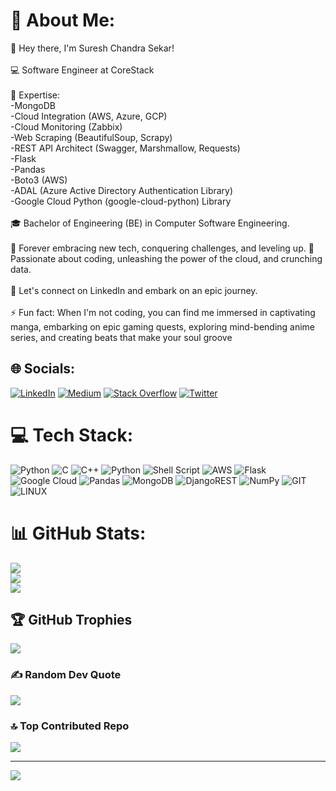# 💫 About Me:
👋 Hey there, I'm Suresh Chandra Sekar!<br><br>💻 Software Engineer at CoreStack<br><br>🔧 Expertise:<br>-MongoDB<br>-Cloud Integration (AWS, Azure, GCP)<br>-Cloud Monitoring (Zabbix)<br>-Web Scraping (BeautifulSoup, Scrapy)<br>-REST API Architect (Swagger, Marshmallow, Requests)<br>-Flask<br>-Pandas<br>-Boto3 (AWS)<br>-ADAL (Azure Active Directory Authentication Library)<br>-Google Cloud Python (google-cloud-python) Library<br><br>🎓 Bachelor of Engineering (BE) in Computer Software Engineering.<br><br>🌱 Forever embracing new tech, conquering challenges, and leveling up. 🚀 Passionate about coding, unleashing the power of the cloud, and crunching data.<br><br>💼 Let's connect on LinkedIn and embark on an epic journey.<br><br>⚡ Fun fact: When I'm not coding, you can find me immersed in captivating manga, embarking on epic gaming quests, exploring mind-bending anime series, and creating beats that make your soul groove


## 🌐 Socials:
[![LinkedIn](https://img.shields.io/badge/LinkedIn-%230077B5.svg?logo=linkedin&logoColor=white)](https://linkedin.com/in/sureshchandrasekar) [![Medium](https://img.shields.io/badge/Medium-12100E?logo=medium&logoColor=white)](https://medium.com/@https://medium.com/@sureshchandrasekar) [![Stack Overflow](https://img.shields.io/badge/-Stackoverflow-FE7A16?logo=stack-overflow&logoColor=white)](https://stackoverflow.com/users/https://stackoverflow.com/users/8455147/suresh-chandra-sekar) [![Twitter](https://img.shields.io/badge/Twitter-%231DA1F2.svg?logo=Twitter&logoColor=white)](https://twitter.com/ChennaiProgramr) 

# 💻 Tech Stack:
![Python](https://img.shields.io/badge/python-3670A0?style=for-the-badge&logo=python&logoColor=ffdd54) ![C](https://img.shields.io/badge/c-%2300599C.svg?style=for-the-badge&logo=c&logoColor=white) ![C++](https://img.shields.io/badge/c++-%2300599C.svg?style=for-the-badge&logo=c%2B%2B&logoColor=white) ![Python](https://img.shields.io/badge/python-3670A0?style=for-the-badge&logo=python&logoColor=ffdd54) ![Shell Script](https://img.shields.io/badge/shell_script-%23121011.svg?style=for-the-badge&logo=gnu-bash&logoColor=white) ![AWS](https://img.shields.io/badge/AWS-%23FF9900.svg?style=for-the-badge&logo=amazon-aws&logoColor=white) ![Flask](https://img.shields.io/badge/flask-%23000.svg?style=for-the-badge&logo=flask&logoColor=white) ![Google Cloud](https://img.shields.io/badge/Google%20Cloud-%234285F4.svg?style=for-the-badge&logo=google-cloud&logoColor=white) ![Pandas](https://img.shields.io/badge/pandas-%23150458.svg?style=for-the-badge&logo=pandas&logoColor=white) ![MongoDB](https://img.shields.io/badge/MongoDB-%234ea94b.svg?style=for-the-badge&logo=mongodb&logoColor=white) ![DjangoREST](https://img.shields.io/badge/DJANGO-REST-ff1709?style=for-the-badge&logo=django&logoColor=white&color=ff1709&labelColor=gray) ![NumPy](https://img.shields.io/badge/numpy-%23013243.svg?style=for-the-badge&logo=numpy&logoColor=white) ![GIT](https://img.shields.io/badge/Git-fc6d26?style=for-the-badge&logo=git&logoColor=white) ![LINUX](https://img.shields.io/badge/Linux-FCC624?style=for-the-badge&logo=linux&logoColor=black)
# 📊 GitHub Stats:
![](https://github-readme-stats.vercel.app/api?username=sureshchandras3kar&theme=monokai&hide_border=false&include_all_commits=true&count_private=true)<br/>
![](https://github-readme-streak-stats.herokuapp.com/?user=sureshchandras3kar&theme=monokai&hide_border=false)<br/>
![](https://github-readme-stats.vercel.app/api/top-langs/?username=sureshchandras3kar&theme=monokai&hide_border=false&include_all_commits=true&count_private=true&layout=compact)

## 🏆 GitHub Trophies
![](https://github-profile-trophy.vercel.app/?username=sureshchandras3kar&theme=dark&no-frame=false&no-bg=false&margin-w=4)

### ✍️ Random Dev Quote
![](https://quotes-github-readme.vercel.app/api?type=horizontal&theme=radical)

### 🔝 Top Contributed Repo
![](https://github-contributor-stats.vercel.app/api?username=sureshchandras3kar&limit=5&theme=onedark&combine_all_yearly_contributions=true)

---
[![](https://visitcount.itsvg.in/api?id=sureshchandras3kar&icon=6&color=12)](https://visitcount.itsvg.in)
